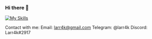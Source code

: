 ### Hi there 👋


[![My Skills](https://skillicons.dev/icons?i=java,kotlin,nodejs,figma&theme=light)](https://skillicons.dev)

Contact with me:
Email: larr4k@gmail.com
Telegram: @larr4k
Discord: Larr4k#2917
